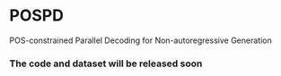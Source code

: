 # POSPD
POS-constrained Parallel Decoding for Non-autoregressive Generation
### The code and dataset will be released soon

